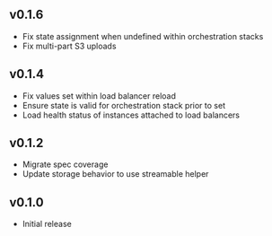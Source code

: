 ## v0.1.6
* Fix state assignment when undefined within orchestration stacks
* Fix multi-part S3 uploads

## v0.1.4
* Fix values set within load balancer reload
* Ensure state is valid for orchestration stack prior to set
* Load health status of instances attached to load balancers

## v0.1.2
* Migrate spec coverage
* Update storage behavior to use streamable helper

## v0.1.0
* Initial release
